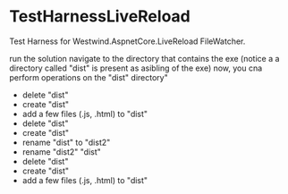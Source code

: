 # TestHarnessLiveReload
Test Harness for Westwind.AspnetCore.LiveReload FileWatcher.

run the solution
navigate to the directory that contains the exe (notice a a directory called "dist" is present as asibling of the exe)
now, you cna perform operations on the "dist" directory"
- delete "dist"
- create "dist"
- add a few files (.js, .html) to "dist"
- delete "dist"
- create "dist"
- rename "dist" to "dist2"
- rename "dist2" "dist"
- delete "dist"
- create "dist"
- add a few files (.js, .html) to "dist"
